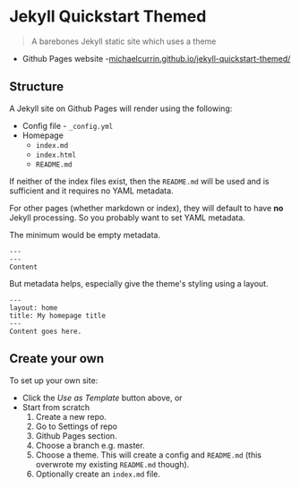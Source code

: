 # Jekyll Quickstart Themed
> A barebones Jekyll static site which uses a theme

- Github Pages website -[michaelcurrin.github.io/jekyll-quickstart-themed/](https://michaelcurrin.github.io/jekyll-quickstart-themed/)

## Structure

A Jekyll site on Github Pages will render using the following:

- Config file - `_config.yml`
- Homepage
    - `index.md`
    - `index.html`
    - `README.md`
    
If neither of the index files exist, then the `README.md` will be used and is sufficient and it requires no YAML metadata.

For other pages (whether markdown or index), they will default to have **no** Jekyll processing. So you probably want to set YAML metadata. 

The minimum would be empty metadata.

```
---
---
Content
```

But metadata helps, especially give the theme's styling using a layout.

```
---
layout: home
title: My homepage title
---
Content goes here.
```

## Create your own

To set up your own site:
- Click the _Use as Template_ button above, or
- Start from scratch
    1. Create a new repo.
    1. Go to Settings of repo
    1. Github Pages section.
    1. Choose a branch e.g. master.
    1. Choose a theme. This will create a config and `README.md` (this overwrote my existing `README.md` though).
    1. Optionally create an `index.md` file.
